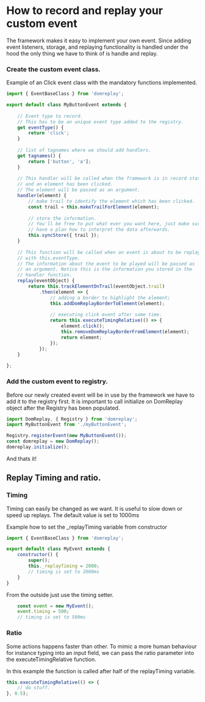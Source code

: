 # How to record and replay your custom event
The framework makes it easy to implement your own event.
Since adding event listeners, storage, and replaying functionality is handled under the hood the only thing we have to think of is handle and replay.

### Create the custom event class.
Example of an Click event class with the mandatory functions implemented.
```javascript
import { EventBaseClass } from 'domreplay';

export default class MyButtonEvent extends {
	
	// Event type to record.
	// This has to be an unique event type added to the registry.
	get eventType() {
		return 'click';
	}
	
	// list of tagnames where we should add handlers.
	get tagnames() {
		return ['button', 'a'];
	}
	
	// This handler will be called when the framework is in record state.
	// and an element has been clicked.
	// The element will be passed as an argument.
	handler(element) {
		// make trail to identify the element which has been clicked.
		const trail = this.makeTrailForElement(element);
		
		// store the information.
		// You'll be free to put what ever you want here, just make sure to
		// have a plan how to interpret the data afterwards.
		this.syncStore({ trail });
	}
	
	// This function will be called when an event is about to be replayed
	// with this.eventType.
	// The information about the event to be played will be passed as
	// an argument. Notice this is the information you stored in the
	// handler function.
	replay(eventObject) {
		return this.trackElementOnTrail(eventObject.trail)
			.then(element => {
				// adding a border to highlight the element;
				this.addDomReplayBorderToElement(element);
				
				// executing click event after some time.
				return this.executeTimingRelative(() => {
					element.click();
					this.removeDomReplayBorderFromElement(element);
					return element;
				});
			});
	}
	
};
```

### Add the custom event to registry.
Before our newly created event will be in use by the framework we have to add it to the registry first.
It is important to call initialize on DomReplay object after the Registry has been populated.
```javascript
import DomReplay, { Registry } from 'domreplay'; 
import MyButtonEvent from './myButtonEvent';

Registry.registerEvent(new MyButtonEvent());
const domreplay = new DomReplay();
domreplay.initialize();
```

And thats it!

## Replay Timing and ratio.

### Timing
Timing can easily be changed as we want. It is useful to slow down or speed up replays.
The default value is set to 1000ms

Example how to set the _replayTiming variable from constructor
```javascript
import { EventBaseClass } from 'domreplay';

export default class MyEvent extends {
	constructor() {
		super();
		this._replayTiming = 2000;
		// timing is set to 2000ms
	}
}

```

From the outside just use the timing setter.
```javascript
	const event = new MyEvent();
	event.timing = 500;
	// timing is set to 500ms
```

### Ratio
Some actions happens faster than other. To mimic a more human behaviour for instance typing into an input field,
we can pass the ratio parameter into the executeTimingRelative function.

In this example the function is called after half of the replayTiming variable.
```javascript
this.executeTimingRelative(() => {
	// do stuff.
}, 0.5);
```

